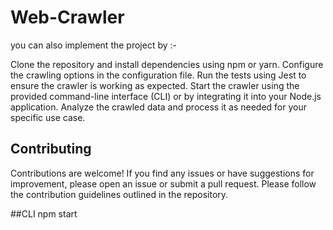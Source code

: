 # Web-Crawler

you can also implement the project by :-

Clone the repository and install dependencies using npm or yarn.
Configure the crawling options in the configuration file.
Run the tests using Jest to ensure the crawler is working as expected.
Start the crawler using the provided command-line interface (CLI) or by integrating it into your Node.js application.
Analyze the crawled data and process it as needed for your specific use case.


## Contributing

Contributions are welcome! If you find any issues or have suggestions for improvement, 
please open an issue or submit a pull request. Please follow the contribution guidelines outlined in the repository.

##CLI
 npm start <website url>
